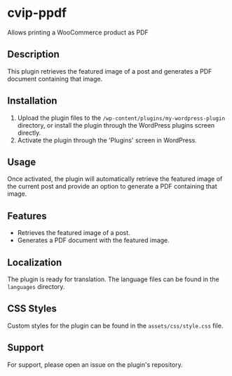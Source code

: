 # cvip-ppdf
Allows printing a WooCommerce product as PDF

## Description
This plugin retrieves the featured image of a post and generates a PDF document containing that image.

## Installation
1. Upload the plugin files to the `/wp-content/plugins/my-wordpress-plugin` directory, or install the plugin through the WordPress plugins screen directly.
2. Activate the plugin through the 'Plugins' screen in WordPress.

## Usage
Once activated, the plugin will automatically retrieve the featured image of the current post and provide an option to generate a PDF containing that image.

## Features
- Retrieves the featured image of a post.
- Generates a PDF document with the featured image.

## Localization
The plugin is ready for translation. The language files can be found in the `languages` directory.

## CSS Styles
Custom styles for the plugin can be found in the `assets/css/style.css` file.

## Support
For support, please open an issue on the plugin's repository.